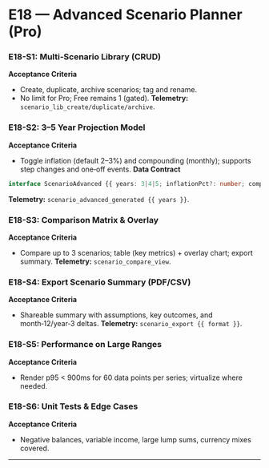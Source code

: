 # E18 — Advanced Scenario Planner (Pro)

### E18-S1: Multi‑Scenario Library (CRUD)
**Acceptance Criteria**
- Create, duplicate, archive scenarios; tag and rename.
- No limit for Pro; Free remains 1 (gated).
**Telemetry:** `scenario_lib_create/duplicate/archive`.

### E18-S2: 3–5 Year Projection Model
**Acceptance Criteria**
- Toggle inflation (default 2–3%) and compounding (monthly); supports step changes and one‑off events.
**Data Contract**
```ts
interface ScenarioAdvanced {{ years: 3|4|5; inflationPct?: number; compounding: "monthly"|"quarterly"; events: Event[] }}
```
**Telemetry:** `scenario_advanced_generated {{ years }}`.

### E18-S3: Comparison Matrix & Overlay
**Acceptance Criteria**
- Compare up to 3 scenarios; table (key metrics) + overlay chart; export summary.
**Telemetry:** `scenario_compare_view`.

### E18-S4: Export Scenario Summary (PDF/CSV)
**Acceptance Criteria**
- Shareable summary with assumptions, key outcomes, and month‑12/year‑3 deltas.
**Telemetry:** `scenario_export {{ format }}`.

### E18-S5: Performance on Large Ranges
**Acceptance Criteria**
- Render p95 < 900ms for 60 data points per series; virtualize where needed.

### E18-S6: Unit Tests & Edge Cases
**Acceptance Criteria**
- Negative balances, variable income, large lump sums, currency mixes covered.

---
